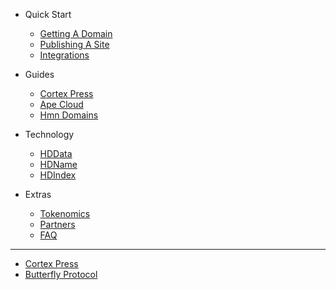 - Quick Start

  - [Getting A Domain](domain)
  - [Publishing A Site](publish.md)
  - [Integrations](integrations.md)
  
- Guides

  - [Cortex Press](cortex-press)
  - [Ape Cloud](ape-cloud)
  - [Hmn Domains](hmn-domains)

- Technology

  - [HDData](hddata)
  - [HDName](hdname)
  - [HDIndex](hdindex)

- Extras
  - [Tokenomics](tokenomics)
  - [Partners](partners)
  - [FAQ](faq)
- ---
- [Cortex Press](https://cortex.press)
- [Butterfly Protocol](https://bproto.io)
